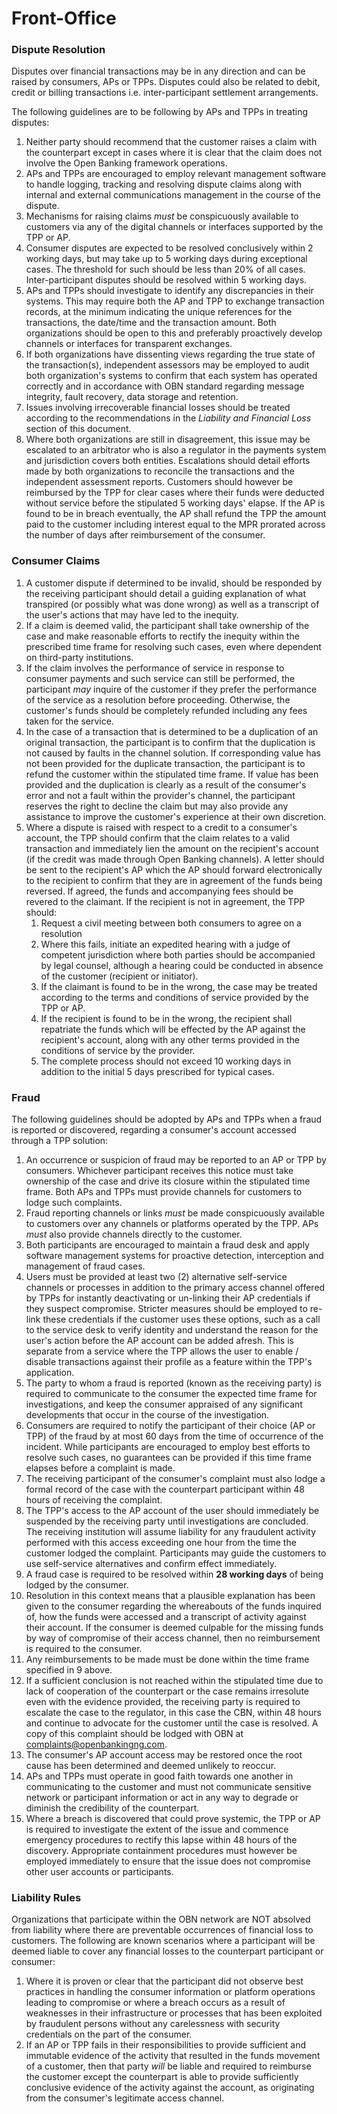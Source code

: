 # Front-Office

### Dispute Resolution <a href="front-office-disputeresolution" id="front-office-disputeresolution"></a>

Disputes over financial transactions may be in any direction and can be raised by consumers, APs or TPPs. Disputes could also be related to debit, credit or billing transactions i.e. inter-participant settlement arrangements.

The following guidelines are to be following by APs and TPPs in treating disputes:

1. Neither party should recommend that the customer raises a claim with the counterpart except in cases where it is clear that the claim does not involve the Open Banking framework operations.
2. APs and TPPs are encouraged to employ relevant management software to handle logging, tracking and resolving dispute claims along with internal and external communications management in the course of the dispute.
3. Mechanisms for raising claims _must_ be conspicuously available to customers via any of the digital channels or interfaces supported by the TPP or AP.
4. Consumer disputes are expected to be resolved conclusively within 2 working days, but may take up to 5 working days during exceptional cases. The threshold for such should be less than 20% of all cases. Inter-participant disputes should be resolved within 5 working days.
5. APs and TPPs should investigate to identify any discrepancies in their systems. This may require both the AP and TPP to exchange transaction records, at the minimum indicating the unique references for the transactions, the date/time and the transaction amount. Both organizations should be open to this and preferably proactively develop channels or interfaces for transparent exchanges.
6. If both organizations have dissenting views regarding the true state of the transaction(s), independent assessors may be employed to audit both organization's systems to confirm that each system has operated correctly and in accordance with OBN standard regarding message integrity, fault recovery, data storage and retention.
7. Issues involving irrecoverable financial losses should be treated according to the recommendations in the _Liability and Financial Loss_ section of this document.
8. Where both organizations are still in disagreement, this issue may be escalated to an arbitrator who is also a regulator in the payments system and jurisdiction covers both entities. Escalations should detail efforts made by both organizations to reconcile the transactions and the independent assessment reports. Customers should however be reimbursed by the TPP for clear cases where their funds were deducted without service before the stipulated 5 working days' elapse. If the AP is found to be in breach eventually, the AP shall refund the TPP the amount paid to the customer including interest equal to the MPR prorated across the number of days after reimbursement of the consumer.

### Consumer Claims <a href="front-office-consumerclaims" id="front-office-consumerclaims"></a>

1. A customer dispute if determined to be invalid, should be responded by the receiving participant should detail a guiding explanation of what transpired (or possibly what was done wrong) as well as a transcript of the user's actions that may have led to the inequity.
2. If a claim is deemed valid, the participant shall take ownership of the case and make reasonable efforts to rectify the inequity within the prescribed time frame for resolving such cases, even where dependent on third-party institutions.
3. If the claim involves the performance of service in response to consumer payments and such service can still be performed, the participant _may_ inquire of the customer if they prefer the performance of the service as a resolution before proceeding. Otherwise, the customer's funds should be completely refunded including any fees taken for the service.
4. In the case of a transaction that is determined to be a duplication of an original transaction, the participant is to confirm that the duplication is not caused by faults in the channel solution. If corresponding value has not been provided for the duplicate transaction, the participant is to refund the customer within the stipulated time frame. If value has been provided and the duplication is clearly as a result of the consumer's error and not a fault within the provider's channel, the participant reserves the right to decline the claim but may also provide any assistance to improve the customer's experience at their own discretion.
5. Where a dispute is raised with respect to a credit to a consumer's account, the TPP should confirm that the claim relates to a valid transaction and immediately lien the amount on the recipient's account (if the credit was made through Open Banking channels). A letter should be sent to the recipient's AP which the AP should forward electronically to the recipient to confirm that they are in agreement of the funds being reversed. If agreed, the funds and accompanying fees should be revered to the claimant. If the recipient is not in agreement, the TPP should:
   1. Request a civil meeting between both consumers to agree on a resolution
   2. Where this fails, initiate an expedited hearing with a judge of competent jurisdiction where both parties should be accompanied by legal counsel, although a hearing could be conducted in absence of the customer (recipient or initiator).
   3. If the claimant is found to be in the wrong, the case may be treated according to the terms and conditions of service provided by the TPP or AP.
   4. If the recipient is found to be in the wrong, the recipient shall repatriate the funds which will be effected by the AP against the recipient's account, along with any other terms provided in the conditions of service by the provider.
   5. The complete process should not exceed 10 working days in addition to the initial 5 days prescribed for typical cases.

### Fraud <a href="front-office-fraud" id="front-office-fraud"></a>

The following guidelines should be adopted by APs and TPPs when a fraud is reported or discovered, regarding a consumer's account accessed through a TPP solution:

1. An occurrence or suspicion of fraud may be reported to an AP or TPP by consumers. Whichever participant receives this notice must take ownership of the case and drive its closure within the stipulated time frame. Both APs and TPPs must provide channels for customers to lodge such complaints.
2. Fraud reporting channels or links _must_ be made conspicuously available to customers over any channels or platforms operated by the TPP. APs _must_ also provide channels directly to the customer.
3. Both participants are encouraged to maintain a fraud desk and apply software management systems for proactive detection, interception and management of fraud cases.
4. Users must be provided at least two (2) alternative self-service channels or processes in addition to the primary access channel offered by TPPs for instantly deactivating or un-linking their AP credentials if they suspect compromise. Stricter measures should be employed to re-link these credentials if the customer uses these options, such as a call to the service desk to verify identity and understand the reason for the user's action before the AP account can be added afresh. This is separate from a service where the TPP allows the user to enable / disable transactions against their profile as a feature within the TPP's application.
5. The party to whom a fraud is reported (known as the receiving party) is required to communicate to the consumer the expected time frame for investigations, and keep the consumer appraised of any significant developments that occur in the course of the investigation.
6. Consumers are required to notify the participant of their choice (AP or TPP) of the fraud by at most 60 days from the time of occurrence of the incident. While participants are encouraged to employ best efforts to resolve such cases, no guarantees can be provided if this time frame elapses before a complaint is made.
7. The receiving participant of the consumer's complaint must also lodge a formal record of the case with the counterpart participant within 48 hours of receiving the complaint.
8. The TPP's access to the AP account of the user should immediately be suspended by the receiving party until investigations are concluded. The receiving institution will assume liability for any fraudulent activity performed with this access exceeding one hour from the time the customer lodged the complaint. Participants may guide the customers to use self-service alternatives and confirm effect immediately.
9. A fraud case is required to be resolved within **28 working days** of being lodged by the consumer.
10. Resolution in this context means that a plausible explanation has been given to the consumer regarding the whereabouts of the funds inquired of, how the funds were accessed and a transcript of activity against their account. If the consumer is deemed culpable for the missing funds by way of compromise of their access channel, then no reimbursement is required to the consumer.
11. Any reimbursements to be made must be done within the time frame specified in 9 above.
12. If a sufficient conclusion is not reached within the stipulated time due to lack of cooperation of the counterpart or the case remains irresolute even with the evidence provided, the receiving party is required to escalate the case to the regulator, in this case the CBN, within 48 hours and continue to advocate for the customer until the case is resolved. A copy of this complaint should be lodged with OBN at [complaints@openbankingng.com](mailto:complaints@openbankingng.com).
13. The consumer's AP account access may be restored once the root cause has been determined and deemed unlikely to reoccur.
14. APs and TPPs must operate in good faith towards one another in communicating to the customer and must not communicate sensitive network or participant information or act in any way to degrade or diminish the credibility of the counterpart.
15. Where a breach is discovered that could prove systemic, the TPP or AP is required to investigate the extent of the issue and commence emergency procedures to rectify this lapse within 48 hours of the discovery. Appropriate containment procedures must however be employed immediately to ensure that the issue does not compromise other user accounts or participants.

### Liability Rules <a href="front-office-liabilityrules" id="front-office-liabilityrules"></a>

Organizations that participate within the OBN network are NOT absolved from liability where there are preventable occurrences of financial loss to customers. The following are known scenarios where a participant will be deemed liable to cover any financial losses to the counterpart participant or consumer:

1. Where it is proven or clear that the participant did not observe best practices in handling the consumer information or platform operations leading to compromise or where a breach occurs as a result of weaknesses in their infrastructure or processes that has been exploited by fraudulent persons without any carelessness with security credentials on the part of the consumer.
2. If an AP or TPP fails in their responsibilities to provide sufficient and immutable evidence of the activity that resulted in the funds movement of a customer, then that party _will_ be liable and required to reimburse the customer except the counterpart is able to provide sufficiently conclusive evidence of the activity against the account, as originating from the consumer's legitimate access channel.
